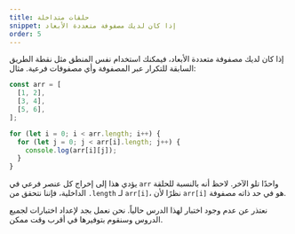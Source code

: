 ```yaml
---
title: حلقات متداخلة
snippet: إذا كان لديك مصفوفة متعددة الأبعاد
order: 5
---
```


إذا كان لديك مصفوفة متعددة الأبعاد، فيمكنك استخدام نفس المنطق مثل نقطة الطريق
السابقة للتكرار عبر المصفوفة وأي مصفوفات فرعية. مثال:

```js
const arr = [
  [1, 2],
  [3, 4],
  [5, 6],
];

for (let i = 0; i < arr.length; i++) {
  for (let j = 0; j < arr[i].length; j++) {
    console.log(arr[i][j]);
  }
}
```

يؤدي هذا إلى إخراج كل عنصر فرعي في `arr` واحدًا تلو الآخر. لاحظ أنه بالنسبة
للحلقة الداخلية، فإننا نتحقق من `.length` لـ `arr[i]`، نظرًا لأن `arr[i]` هو في
حد ذاته مصفوفة.

<div class="quiz">
نعتذر عن عدم وجود اختبار لهذا الدرس حالياً. نحن نعمل بجد لإعداد اختبارات لجميع الدروس وسنقوم بتوفيرها في أقرب وقت ممكن.
</div>
